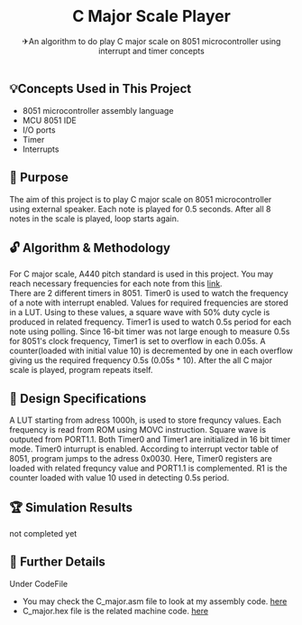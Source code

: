 <br/>
<p align="center">
 <h1 align="center" id="title">C Major Scale Player</h1>

  <p align="center">
    ✈An algorithm  to do play C major scale on 8051 microcontroller using interrupt and timer concepts
    <br/>
    <br/>
  </p>
</p>


## 💡Concepts Used in This Project

* 8051 microcontroller assembly language
* MCU 8051 IDE
* I/O ports
* Timer
* Interrupts

## 🎯 Purpose

The aim of this project is to play C major scale on 8051 microcontroller using external speaker. Each note is played for 0.5 seconds. After all 8 notes in the scale is played, loop starts again. 



## 🔓 Algorithm & Methodology

For C major scale, A440 pitch standard is used in this project. You may reach necessary frequencies for each note from this [link](https://pages.mtu.edu/~suits/notefreqs.html).  
There are 2 different timers in 8051. Timer0 is used to watch the frequency of a note with interrupt enabled. Values for required frequencies are stored in a LUT. Using to these values, a square wave with 50% duty cycle is produced in related frequency. Timer1 is used to watch 0.5s period for each note using polling. Since 16-bit timer was not large enough to measure 0.5s for 8051's clock frequency, Timer1 is set to overflow in each 0.05s. A counter(loaded with initial value 10) is decremented by one in each overflow giving us the required frequency 0.5s (0.05s * 10). After the all C major scale is played, program repeats itself. 





## 🎨 Design Specifications

A LUT starting from adress 1000h, is used to store frequncy values. Each frequency is read from ROM using MOVC instruction. Square wave is outputed from PORT1.1. Both Timer0 and Timer1 are initialized in 16 bit timer mode. Timer0 inturrupt is enabled. According to  interrupt vector table of 8051, program jumps to the adress 0x0030. Here, Timer0 registers are loaded with related frequncy value and PORT1.1 is complemented. R1 is the counter loaded with value 10 used in detecting 0.5s period. 

## 🏆 Simulation Results

not completed yet
 

## 🔎 Further Details

Under CodeFile

* You may check the C_major.asm file  to look at my assembly code. [here](CodeFile/C_major.asm)
* C_major.hex file is the related machine code. [here](CodeFile/C_major.hex)
  


